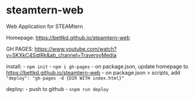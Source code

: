 # steamtern-web
Web Application for STEAMtern

Homepage: https://bettkd.github.io/steamtern-web

GH PAGES: https://www.youtube.com/watch?v=SKXkC4SqtRk&ab_channel=TraversyMedia

install: 
    - ```npm init```
    - ```npm i gh-pages```
    - on package.json, update homepage to https://bettkd.github.io/steamtern-web
    - on package.json > scripts, add ``` "deploy": "gh-pages -d {DIR WITH index.html}" ```

deploy:
    - push to github
    - ```snpm run deploy```